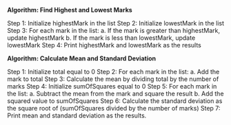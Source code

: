 


**Algorithm: Find Highest and Lowest Marks**

Step 1: Initialize highestMark in the list
Step 2: Initialize lowestMark in the list
Step 3: For each mark in the list:
   a. If the mark is greater than highestMark, update highestMark
   b. If the mark is less than lowestMark, update lowestMark
Step 4: Print highestMark and lowestMark as the results

**Algorithm: Calculate Mean and Standard Deviation**

Step 1: Initialize total equal to 0
Step 2: For each mark in the list:
   a. Add the mark to total
Step 3: Calculate the mean by dividing total by the number of marks
Step 4: Initialize sumOfSquares equal to 0
Step 5: For each mark in the list:
   a. Subtract the mean from the mark and square the result
   b. Add the squared value to sumOfSquares
Step 6: Calculate the standard deviation as the square root of (sumOfSquares divided by the number of marks)
Step 7: Print mean and standard deviation as the results.
